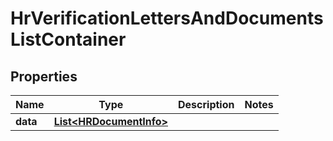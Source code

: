 

# HrVerificationLettersAndDocumentsListContainer


## Properties

| Name | Type | Description | Notes |
|------------ | ------------- | ------------- | -------------|
|**data** | [**List&lt;HRDocumentInfo&gt;**](HRDocumentInfo.md) |  |  |



